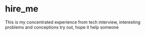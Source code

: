 # hire_me
This is my concentrated experience from tech interview, interesting problems and conceptions try out, hope it help someone
